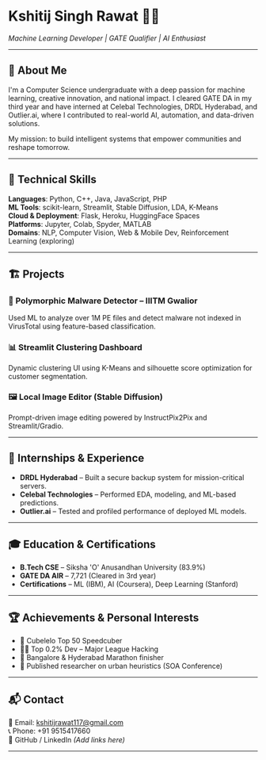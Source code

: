 # Kshitij Singh Rawat 👨‍💻  
*Machine Learning Developer | GATE Qualifier | AI Enthusiast*

---

## 🌟 About Me  
I'm a Computer Science undergraduate with a deep passion for machine learning, creative innovation, and national impact. I cleared GATE DA in my third year and have interned at Celebal Technologies, DRDL Hyderabad, and Outlier.ai, where I contributed to real-world AI, automation, and data-driven solutions.

My mission: to build intelligent systems that empower communities and reshape tomorrow.

---

## 🧠 Technical Skills  
**Languages**: Python, C++, Java, JavaScript, PHP  
**ML Tools**: scikit-learn, Streamlit, Stable Diffusion, LDA, K-Means  
**Cloud & Deployment**: Flask, Heroku, HuggingFace Spaces  
**Platforms**: Jupyter, Colab, Spyder, MATLAB  
**Domains**: NLP, Computer Vision, Web & Mobile Dev, Reinforcement Learning (exploring)

---

## 🏗️ Projects

### 🔐 Polymorphic Malware Detector – IIITM Gwalior  
Used ML to analyze over 1M PE files and detect malware not indexed in VirusTotal using feature-based classification.

### 📊 Streamlit Clustering Dashboard  
Dynamic clustering UI using K-Means and silhouette score optimization for customer segmentation.

### 🖼️ Local Image Editor (Stable Diffusion)  
Prompt-driven image editing powered by InstructPix2Pix and Streamlit/Gradio.

---

## 💼 Internships & Experience  
- **DRDL Hyderabad** – Built a secure backup system for mission-critical servers.  
- **Celebal Technologies** – Performed EDA, modeling, and ML-based predictions.  
- **Outlier.ai** – Tested and profiled performance of deployed ML models.

---

## 🎓 Education & Certifications  
- **B.Tech CSE** – Siksha 'O' Anusandhan University (83.9%)  
- **GATE DA AIR** – 7,721 (Cleared in 3rd year)  
- **Certifications** – ML (IBM), AI (Coursera), Deep Learning (Stanford)

---

## 🏆 Achievements & Personal Interests  
- 🧩 Cubelelo Top 50 Speedcuber  
- 👨‍💻 Top 0.2% Dev – Major League Hacking  
- 🏃 Bangalore & Hyderabad Marathon finisher  
- 🧠 Published researcher on urban heuristics (SOA Conference)

---

## 📬 Contact  
📧 Email: kshitijrawat117@gmail.com  
📞 Phone: +91 9515417660  
🔗 GitHub / LinkedIn *(Add links here)*

---

